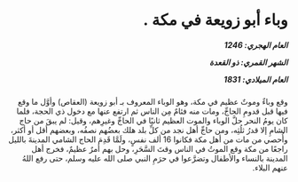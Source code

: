 <h1 dir="rtl">وباء أبو زويعة في مكة .</h1>

<h5 dir="rtl">العام الهجري:  1246

الشهر القمري: ذو القعدة

العام الميلادي: 1831</h5>

<p dir="rtl">وقع وباءٌ وموتٌ عظيم في مكة، وهو الوباء المعروف بـ أبو زويعة (العقاص) وأوَّل ما وقع فيها قبل قدومِ الحاجِّ، ومات منه فئامٌ مِن الناس ثم ارتفع عنها مع دخول ذي الحجة، فلما كان يومُ النحر حلَّ الوباء والموت العظيم ثانيًا في الحاجِّ وغيرِهم، وقيل: لم يبقَ من حاج الشامِ إلا قدرُ ثلُثِه، ومن حاجِّ أهل نجد من كلِّ بلد هلك بعضُهم نصفُه، وبعضهم أقل أو أكثر، وأُحصي من مات من أهل مكة فكانوا 16 ألف نفسٍ، ولَمَّا قَدِمَ الحاج الشامي المدينةَ بالليل راجعًا من مكة وقع الموتُ في الناس وقتَ السَّحَرِ، وحل بهم أمرٌ عظيمٌ، فخرج أهل المدينة بالنساء والأطفال وتضرَّعوا في حرَمِ النبي صلى الله عليه وسلم، حتى رفع اللهُ عنهم البلاء.</p></br>
